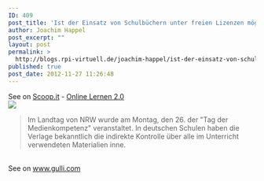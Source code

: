 ```yaml
---
ID: 409
post_title: 'Ist der Einsatz von Schulbüchern unter freien Lizenzen möglich? (Interview) &#8211; News &#8211; gulli.com'
author: Joachim Happel
post_excerpt: ""
layout: post
permalink: >
  http://blogs.rpi-virtuell.de/joachim-happel/ist-der-einsatz-von-schulbuchern-unter-freien-lizenzen-moglich-interview-news-gulli-com/
published: true
post_date: 2012-11-27 11:26:48
---
```

See on <a href='http://www.scoop.it/t/online-lernen-2-0/p/3493283880/ist-der-einsatz-von-schulbuchern-unter-freien-lizenzen-moglich-interview-news-gulli-com'>Scoop.it</a> - <a href='http://www.scoop.it/t/online-lernen-2-0'>Online Lernen 2.0</a><br /><a href='http://www.scoop.it/t/online-lernen-2-0/p/3493283880/ist-der-einsatz-von-schulbuchern-unter-freien-lizenzen-moglich-interview-news-gulli-com'><img src='http://img.scoop.it/ud0OkI5J3WRZTW4M-JaYzzl72eJkfbmt4t8yenImKBXEejxNn4ZJNZ2ss5Ku7Cxt' /></a><br /><blockquote> Im Landtag von NRW wurde am Montag, den 26. der "Tag der Medienkompetenz" veranstaltet. In deutschen Schulen haben die Verlage bekanntlich die indirekte Kontrolle &uuml;ber alle im Unterricht verwendeten Materialien inne.</blockquote><br />See on <a href='http://www.gulli.com/news/20315-ist-der-einsatz-von-schulbuechern-unter-freien-lizenzen-moeglich-interview-2012-11-26'>www.gulli.com</a>